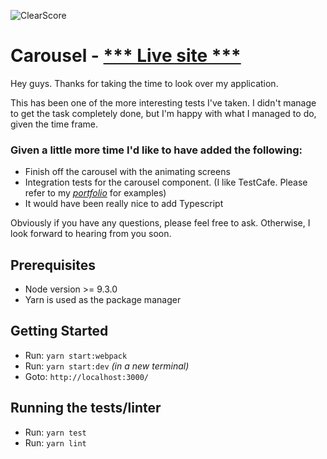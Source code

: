 ![ClearScore](https://github.com/ClearScore/tech-screen/blob/master/assets/clearscore.png)

# Carousel - [*** Live site ***](http://ec2-35-178-239-59.eu-west-2.compute.amazonaws.com/)



Hey guys. Thanks for taking the time to look over my application.

This has been one of the more interesting tests I've taken. I didn't manage to get the task completely done, but I'm happy with what I managed to do, given the time frame.

### Given a little more time I'd like to have added the following:
  * Finish off the carousel with the animating screens
  * Integration tests for the carousel component. (I like TestCafe. Please refer to my [*portfolio*](https://github.com/mikeyrt1612) for examples)
  * It would have been really nice to add Typescript

Obviously if you have any questions, please feel free to ask. Otherwise, I look forward to hearing from you soon.


## Prerequisites

 * Node version >= 9.3.0
 * Yarn is used as the package manager

## Getting Started

 * Run: `yarn start:webpack`
 * Run: `yarn start:dev` _(in a new terminal)_
 * Goto: `http://localhost:3000/`

## Running the tests/linter

 * Run: `yarn test`
 * Run: `yarn lint`
